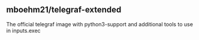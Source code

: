 ## mboehm21/telegraf-extended
The official telegraf image with python3-support and additional tools to use in inputs.exec
